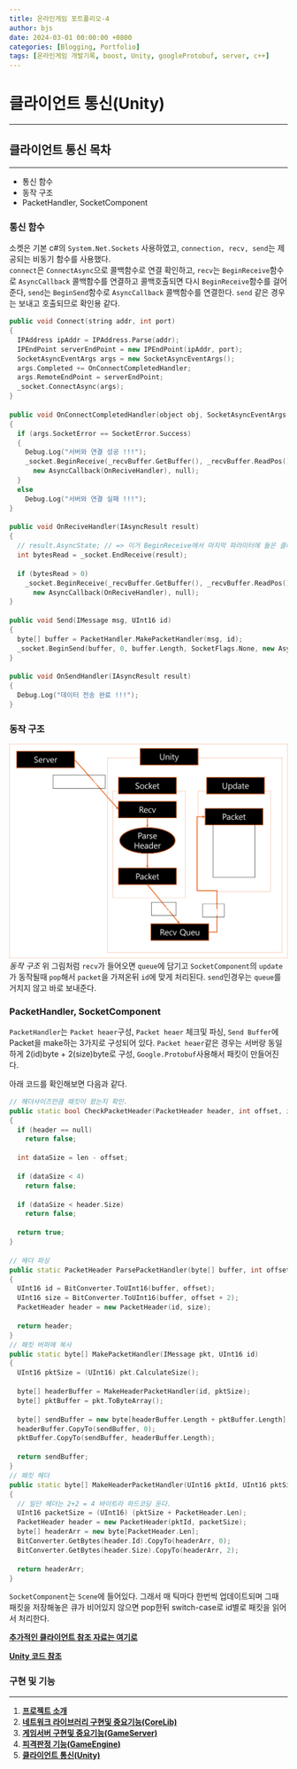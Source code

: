 ```yaml
---
title: 온라인게임 포트폴리오-4
author: bjs
date: 2024-03-01 00:00:00 +0800
categories: [Blogging, Portfolio]
tags: [온라인게임 개발기록, boost, Unity, googleProtobuf, server, c++]
---
```


# 클라이언트 통신(Unity)

---

## 클라이언트 통신 목차

---

- 통신 함수
- 동작 구조
- PacketHandler, SocketComponent

### 통신 함수

소켓은 기본 c#의 `System.Net.Sockets` 사용하였고, `connection, recv, send`는 제공되는 비동기 함수를 사용했다.  
`connect`은 `ConnectAsync`으로 콜백함수로 연결 확인하고, `recv`는 `BeginReceive`함수로 `AsyncCallback` 콜백함수를 연결하고 콜백호출되면 다시 `BeginReceive`함수를 걸어준다, `send`는 `BeginSend`함수로 `AsyncCallback` 콜백함수를 연결한다. `send` 같은 경우는 보내고 호출되므로 확인용 같다.

```cpp
public void Connect(string addr, int port)
{
  IPAddress ipAddr = IPAddress.Parse(addr);
  IPEndPoint serverEndPoint = new IPEndPoint(ipAddr, port);
  SocketAsyncEventArgs args = new SocketAsyncEventArgs();
  args.Completed += OnConnectCompletedHandler;
  args.RemoteEndPoint = serverEndPoint;
  _socket.ConnectAsync(args);
}

public void OnConnectCompletedHandler(object obj, SocketAsyncEventArgs args)
{
  if (args.SocketError == SocketError.Success)
  {
    Debug.Log("서버와 연결 성공 !!!");
    _socket.BeginReceive(_recvBuffer.GetBuffer(), _recvBuffer.ReadPos(), _recvBuffer.FreeSize(), SocketFlags.None,
      new AsyncCallback(OnReciveHandler), null);
  }
  else
    Debug.Log("서버와 연결 실패 !!!");
}

public void OnReciveHandler(IAsyncResult result)
{
  // result.AsyncState; // => 이거 BeginReceive에서 마지막 파라미터에 들은 클래스로 캐스팅해서 확인가능. 그러나 일단제외 (IOCP 개념)
  int bytesRead = _socket.EndReceive(result);

  if (bytesRead > 0)
    _socket.BeginReceive(_recvBuffer.GetBuffer(), _recvBuffer.ReadPos(), _recvBuffer.FreeSize(), SocketFlags.None,
      new AsyncCallback(OnReciveHandler), null);
}

public void Send(IMessage msg, UInt16 id)
{
  byte[] buffer = PacketHandler.MakePacketHandler(msg, id);
  _socket.BeginSend(buffer, 0, buffer.Length, SocketFlags.None, new AsyncCallback(OnSendHandler), null);
}

public void OnSendHandler(IAsyncResult result)
{
  Debug.Log("데이터 전송 완료 !!!");
}
```

### 동작 구조

![unitySocket](/assets/img/online2/unitySocket.png)
_동작 구조_
위 그림처럼 `recv`가 들어오면 `queue`에 담기고 `SocketComponent`의 `update`가 동작될때 `pop`해서 `packet`을 가져온뒤 `id`에 맞게 처리된다. `send`인경우는 `queue`를 거치지 않고 바로 보내준다.

### PacketHandler, SocketComponent

`PacketHandler`는 `Packet heaer`구성, `Packet heaer` 체크및 파싱, `Send Buffer`에 Packet을 make하는 3가지로 구성되어 있다. `Packet heaer`같은 경우는 서버랑 동일하게 2(id)byte + 2(size)byte로 구성, `Google.Protobuf`사용해서 패킷이 만들어진다.

아래 코드를 확인해보면 다음과 같다.

```cpp
// 헤더사이즈만큼 패킷이 왔는지 확인.
public static bool CheckPacketHeader(PacketHeader header, int offset, int len)
{
  if (header == null)
    return false;

  int dataSize = len - offset;

  if (dataSize < 4)
    return false;

  if (dataSize < header.Size)
    return false;

  return true;
}

// 헤더 파싱
public static PacketHeader ParsePacketHandler(byte[] buffer, int offset)
{
  UInt16 id = BitConverter.ToUInt16(buffer, offset);
  UInt16 size = BitConverter.ToUInt16(buffer, offset + 2);
  PacketHeader header = new PacketHeader(id, size);

  return header;
}
// 패킷 버퍼에 복사
public static byte[] MakePacketHandler(IMessage pkt, UInt16 id)
{
  UInt16 pktSize = (UInt16) pkt.CalculateSize();

  byte[] headerBuffer = MakeHeaderPacketHandler(id, pktSize);
  byte[] pktBuffer = pkt.ToByteArray();

  byte[] sendBuffer = new byte[headerBuffer.Length + pktBuffer.Length];
  headerBuffer.CopyTo(sendBuffer, 0);
  pktBuffer.CopyTo(sendBuffer, headerBuffer.Length);

  return sendBuffer;
}
// 패킷 헤더
public static byte[] MakeHeaderPacketHandler(UInt16 pktId, UInt16 pktSize)
{
  // 일단 헤더는 2+2 = 4 바이트라 하드코딩 둔다.
  UInt16 packetSize = (UInt16) (pktSize + PacketHeader.Len);
  PacketHeader header = new PacketHeader(pktId, packetSize);
  byte[] headerArr = new byte[PacketHeader.Len];
  BitConverter.GetBytes(header.Id).CopyTo(headerArr, 0);
  BitConverter.GetBytes(header.Size).CopyTo(headerArr, 2);

  return headerArr;
}
```

`SocketComponent`는 `Scene`에 들어있다. 그래서 매 틱마다 한번씩 업데이트되며 그때 패킷을 저장해놓은 큐가 비어있지 않으면 pop한뒤 switch-case로 id별로 패킷을 읽어서 처리한다.

[**추가적인 클라이언트 참조 자료는 여기로**](https://theta08.github.io/rpggame/rpgGame01/)

[**Unity 코드 참조**](https://github.com/Theta08/RpgProject)

### 구현 및 기능

---

1. [**프로젝트 소개**](/bjsBlog.github.io/posts/OnlineGameportfolio-0)
2. [**네트워크 라이브러리 구현및 중요기능(CoreLib)**](/bjsBlog.github.io/posts/OnlineGameportfolio-1)
3. [**게임서버 구현및 중요기능(GameServer)**](/bjsBlog.github.io/posts/OnlineGameportfolio-2)
4. [**피격판정 기능(GameEngine)**](/bjsBlog.github.io/posts/OnlineGameportfolio-3)
5. [**클라이언트 통신(Unity)**](/bjsBlog.github.io/posts/OnlineGameportfolio-4)
